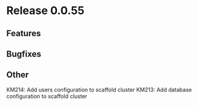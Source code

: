 # Release 0.0.55

## Features

## Bugfixes

## Other
KM214: Add users configuration to scaffold cluster
KM213: Add database configuration to scaffold cluster
